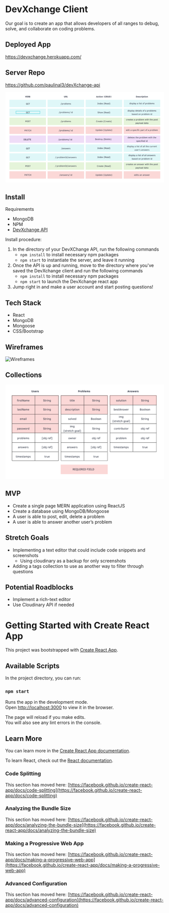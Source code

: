 # DevXchange Client
Our goal is to create an app that allows developers of all ranges to debug, solve, and collaborate on coding problems.

## Deployed App
https://devxchange.herokuapp.com/

## Server Repo
https://github.com/paulinal3/devXchange-api

![RESTful Routes](devXchange_routes.png)

## Install

Requirements
* MongoDB
* NPM
* <a href="https://github.com/paulinal3/devXchange-api">DevXchange API </a>

Install procedure:

1. In the directory of your DevXChange API, run the following commands
    * ```npm install``` to install necessary npm packages
    * ```npm start``` to instantiate the server, and leave it running
2. Once the API is up and running, move to the directory where you've saved the DevXchange client and run the following commands
    * ```npm install``` to install necessary npm packages
    *  ```npm start``` to launch the DevXchange react app
3. Jump right in and make a user account and start posting questions!

## Tech Stack
* React
* MongoDB
* Mongoose
* CSS/Bootstrap

## Wireframes
![Wireframes](public/wireframes.png)

## Collections
![Collections](devXchange_collections.png)

## MVP
* Create a single page MERN application using ReactJS
* Create a database using MongoDB/Mongoose
* A user is able to post, edit, delete a problem
* A user is able to answer another user’s problem

## Stretch Goals
* Implementing a text editor that could include code snippets and screenshots
    * Using cloudinary as a backup for only screenshots
* Adding a tags collection to use as another way to filter through questions

## Potential Roadblocks
* Implement a rich-text editor
* Use Cloudinary API if needed

# Getting Started with Create React App

This project was bootstrapped with [Create React App](https://github.com/facebook/create-react-app).

## Available Scripts

In the project directory, you can run:

### `npm start`

Runs the app in the development mode.\
Open [http://localhost:3000](http://localhost:3000) to view it in the browser.

The page will reload if you make edits.\
You will also see any lint errors in the console.


## Learn More

You can learn more in the [Create React App documentation](https://facebook.github.io/create-react-app/docs/getting-started).

To learn React, check out the [React documentation](https://reactjs.org/).

### Code Splitting

This section has moved here: [https://facebook.github.io/create-react-app/docs/code-splitting](https://facebook.github.io/create-react-app/docs/code-splitting)

### Analyzing the Bundle Size

This section has moved here: [https://facebook.github.io/create-react-app/docs/analyzing-the-bundle-size](https://facebook.github.io/create-react-app/docs/analyzing-the-bundle-size)

### Making a Progressive Web App

This section has moved here: [https://facebook.github.io/create-react-app/docs/making-a-progressive-web-app](https://facebook.github.io/create-react-app/docs/making-a-progressive-web-app)

### Advanced Configuration

This section has moved here: [https://facebook.github.io/create-react-app/docs/advanced-configuration](https://facebook.github.io/create-react-app/docs/advanced-configuration)
